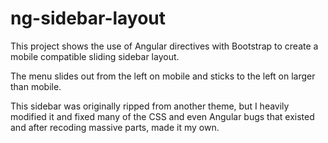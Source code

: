# ng-sidebar-layout

This project shows the use of Angular directives with Bootstrap to create a mobile compatible sliding sidebar layout.

The menu slides out from the left on mobile and sticks to the left on larger than mobile.

This sidebar was originally ripped from another theme, but I heavily modified it and fixed many of the CSS and even Angular bugs that existed and after recoding massive parts, made it my own.
